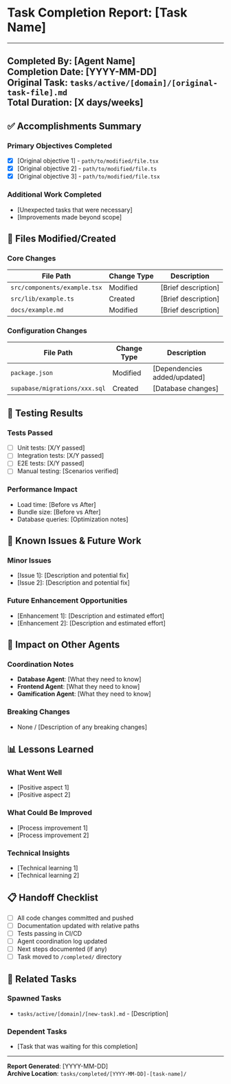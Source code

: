# Task Completion Report: [Task Name]

---
**Completed By**: [Agent Name]  
**Completion Date**: [YYYY-MM-DD]  
**Original Task**: `tasks/active/[domain]/[original-task-file].md`  
**Total Duration**: [X days/weeks]  
---

## ✅ Accomplishments Summary

### **Primary Objectives Completed**
- [x] [Original objective 1] - `path/to/modified/file.tsx`
- [x] [Original objective 2] - `path/to/modified/file.ts`
- [x] [Original objective 3] - `path/to/modified/file.tsx`

### **Additional Work Completed**
- [Unexpected tasks that were necessary]
- [Improvements made beyond scope]

## 📁 Files Modified/Created

### **Core Changes**
| File Path | Change Type | Description |
|-----------|-------------|-------------|
| `src/components/example.tsx` | Modified | [Brief description] |
| `src/lib/example.ts` | Created | [Brief description] |
| `docs/example.md` | Modified | [Brief description] |

### **Configuration Changes**
| File Path | Change Type | Description |
|-----------|-------------|-------------|
| `package.json` | Modified | [Dependencies added/updated] |
| `supabase/migrations/xxx.sql` | Created | [Database changes] |

## 🧪 Testing Results

### **Tests Passed**
- [ ] Unit tests: [X/Y passed]
- [ ] Integration tests: [X/Y passed]  
- [ ] E2E tests: [X/Y passed]
- [ ] Manual testing: [Scenarios verified]

### **Performance Impact**
- Load time: [Before vs After]
- Bundle size: [Before vs After]
- Database queries: [Optimization notes]

## 🚨 Known Issues & Future Work

### **Minor Issues**
- [Issue 1]: [Description and potential fix]
- [Issue 2]: [Description and potential fix]

### **Future Enhancement Opportunities**
- [Enhancement 1]: [Description and estimated effort]
- [Enhancement 2]: [Description and estimated effort]

## 🤝 Impact on Other Agents

### **Coordination Notes**
- **Database Agent**: [What they need to know]
- **Frontend Agent**: [What they need to know]
- **Gamification Agent**: [What they need to know]

### **Breaking Changes**
- None / [Description of any breaking changes]

## 📊 Lessons Learned

### **What Went Well**
- [Positive aspect 1]
- [Positive aspect 2]

### **What Could Be Improved**
- [Process improvement 1]
- [Process improvement 2]

### **Technical Insights**
- [Technical learning 1]
- [Technical learning 2]

## 📋 Handoff Checklist

- [ ] All code changes committed and pushed
- [ ] Documentation updated with relative paths
- [ ] Tests passing in CI/CD
- [ ] Agent coordination log updated
- [ ] Next steps documented (if any)
- [ ] Task moved to `/completed/` directory

## 🔗 Related Tasks

### **Spawned Tasks**
- `tasks/active/[domain]/[new-task].md` - [Description]

### **Dependent Tasks**
- [Task that was waiting for this completion]

---

**Report Generated**: [YYYY-MM-DD]  
**Archive Location**: `tasks/completed/[YYYY-MM-DD]-[task-name]/`